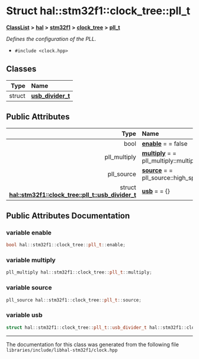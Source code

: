 

# Struct hal::stm32f1::clock\_tree::pll\_t



[**ClassList**](annotated.md) **>** [**hal**](namespacehal.md) **>** [**stm32f1**](namespacehal_1_1stm32f1.md) **>** [**clock\_tree**](structhal_1_1stm32f1_1_1clock__tree.md) **>** [**pll\_t**](structhal_1_1stm32f1_1_1clock__tree_1_1pll__t.md)



_Defines the configuration of the PLL._ 

* `#include <clock.hpp>`















## Classes

| Type | Name |
| ---: | :--- |
| struct | [**usb\_divider\_t**](structhal_1_1stm32f1_1_1clock__tree_1_1pll__t_1_1usb__divider__t.md) <br> |






## Public Attributes

| Type | Name |
| ---: | :--- |
|  bool | [**enable**](#variable-enable)   = = false<br> |
|  pll\_multiply | [**multiply**](#variable-multiply)   = = pll\_multiply::multiply\_by\_2<br> |
|  pll\_source | [**source**](#variable-source)   = = pll\_source::high\_speed\_internal<br> |
|  struct [**hal::stm32f1::clock\_tree::pll\_t::usb\_divider\_t**](structhal_1_1stm32f1_1_1clock__tree_1_1pll__t_1_1usb__divider__t.md) | [**usb**](#variable-usb)   = = {}<br> |












































## Public Attributes Documentation




### variable enable 

```C++
bool hal::stm32f1::clock_tree::pll_t::enable;
```






### variable multiply 

```C++
pll_multiply hal::stm32f1::clock_tree::pll_t::multiply;
```






### variable source 

```C++
pll_source hal::stm32f1::clock_tree::pll_t::source;
```






### variable usb 

```C++
struct hal::stm32f1::clock_tree::pll_t::usb_divider_t hal::stm32f1::clock_tree::pll_t::usb;
```




------------------------------
The documentation for this class was generated from the following file `libraries/include/libhal-stm32f1/clock.hpp`

